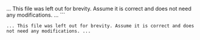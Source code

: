 ... This file was left out for brevity. Assume it is correct and does not need any modifications. ...
\`\`\`

```plaintext file="assets/documents/placeholder.txt"
... This file was left out for brevity. Assume it is correct and does not need any modifications. ...
